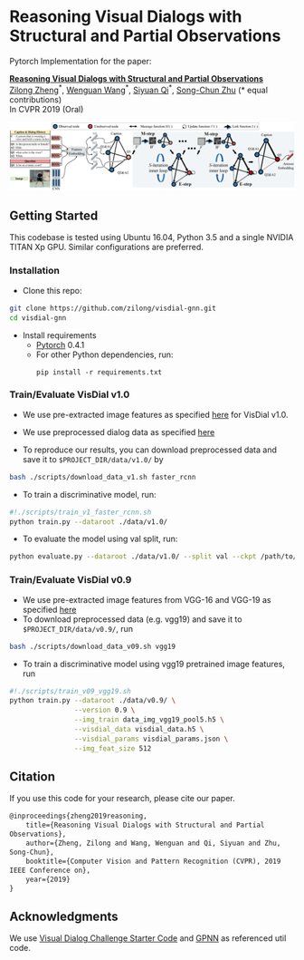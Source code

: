 # Reasoning Visual Dialogs with Structural and Partial Observations

Pytorch Implementation for the paper:

**[Reasoning Visual Dialogs with Structural and Partial Observations](https://arxiv.org/abs/1904.05548)**  
[Zilong Zheng](http://web.cs.ucla.edu/~zilongzheng/)<sup>\*</sup>, [Wenguan Wang](https://sites.google.com/site/wenguanwangwwg/)<sup>\*</sup>, [Siyuan Qi](http://web.cs.ucla.edu/~syqi/)<sup>\*</sup>, [Song-Chun Zhu](http://www.stat.ucla.edu/~sczhu/) (* equal contributions)  
In CVPR 2019 (Oral)

![](assets/model.png)

## Getting Started

 This codebase is tested using Ubuntu 16.04, Python 3.5 and a single NVIDIA TITAN Xp GPU. Similar configurations are preferred.

### Installation
- Clone this repo:
```bash
git clone https://github.com/zilong/visdial-gnn.git
cd visdial-gnn
```
- Install requirements
    - [Pytorch](http://pytorch.org) 0.4.1
    - For other Python dependencies, run: 
        ```
        pip install -r requirements.txt
        ```

### Train/Evaluate VisDial v1.0
- We use pre-extracted image features as specified [here](https://github.com/batra-mlp-lab/visdial#preprocessing-visdial) for VisDial v1.0.

- We use preprocessed dialog data as specified [here](https://github.com/batra-mlp-lab/visdial#preprocessing-visdial)
- To reproduce our results, you can download preprocessed data and save it to `$PROJECT_DIR/data/v1.0/` by
```bash
bash ./scripts/download_data_v1.sh faster_rcnn
```
- To train a discriminative model, run:
```bash
#!./scripts/train_v1_faster_rcnn.sh
python train.py --dataroot ./data/v1.0/
```
- To evaluate the model using val split, run:
```bash
python evaluate.py --dataroot ./data/v1.0/ --split val --ckpt /path/to/checkpoint
```

### Train/Evaluate VisDial v0.9
- We use pre-extracted image features from VGG-16 and VGG-19 as specified [here](https://github.com/batra-mlp-lab/visdial#extracting-image-features)
- To download preprocessed data (e.g. vgg19) and save it to `$PROJECT_DIR/data/v0.9/`, run
```bash
bash ./scripts/download_data_v09.sh vgg19
```
- To train a discriminative model using vgg19 pretrained image features, run
```bash
#!./scripts/train_v09_vgg19.sh
python train.py --dataroot ./data/v0.9/ \
                --version 0.9 \
                --img_train data_img_vgg19_pool5.h5 \
                --visdial_data visdial_data.h5 \
                --visdial_params visdial_params.json \
                --img_feat_size 512
```

## Citation

If you use this code for your research, please cite our paper.
```
@inproceedings{zheng2019reasoning,
    title={Reasoning Visual Dialogs with Structural and Partial Observations},
    author={Zheng, Zilong and Wang, Wenguan and Qi, Siyuan and Zhu, Song-Chun},
    booktitle={Computer Vision and Pattern Recognition (CVPR), 2019 IEEE Conference on},
    year={2019}
}
```

## Acknowledgments

We use [Visual Dialog Challenge Starter Code](https://github.com/batra-mlp-lab/visdial-challenge-starter-pytorch) and [GPNN](https://github.com/SiyuanQi/gpnn) as referenced util code.
